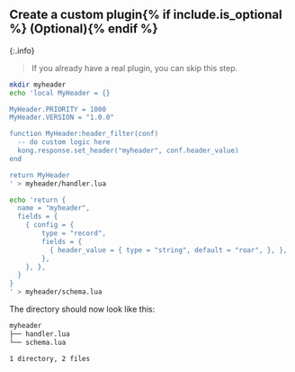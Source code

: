 <!-- Shared between KIC and KGO plugin installation -->
## Create a custom plugin{% if include.is_optional %} (Optional){% endif %}

{:.info}
> If you already have a real plugin, you can skip this step.

```bash
mkdir myheader
echo 'local MyHeader = {}

MyHeader.PRIORITY = 1000
MyHeader.VERSION = "1.0.0"

function MyHeader:header_filter(conf)
  -- do custom logic here
  kong.response.set_header("myheader", conf.header_value)
end

return MyHeader
' > myheader/handler.lua

echo 'return {
  name = "myheader",
  fields = {
    { config = {
        type = "record",
        fields = {
          { header_value = { type = "string", default = "roar", }, },
        },
    }, },
  }
}
' > myheader/schema.lua
```

The directory should now look like this:

```bash
myheader
├── handler.lua
└── schema.lua

1 directory, 2 files
```
